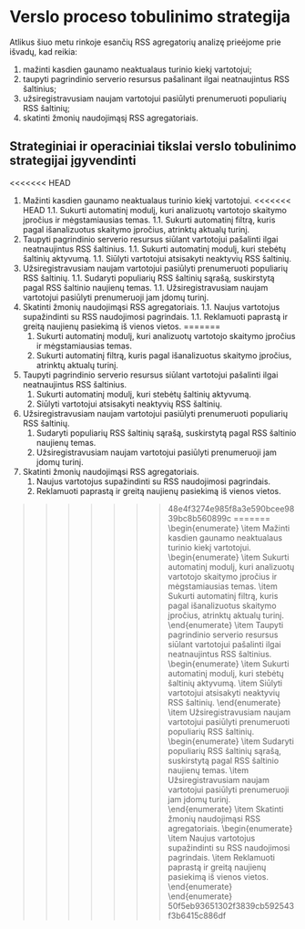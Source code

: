 ﻿# Verslo proceso tobulinimo strategija

Atlikus šiuo metu rinkoje esančių RSS agregatorių analizę prieėjome prie išvadų, kad reikia:

1. mažinti kasdien gaunamo neaktualaus turinio kiekį vartotojui;
1. taupyti pagrindinio serverio resursus pašalinant ilgai neatnaujintus RSS šaltinius;
1. užsiregistravusiam naujam vartotojui pasiūlyti prenumeruoti populiarių RSS šaltinių;
1. skatinti žmonių naudojimąsį RSS agregatoriais.

## Strateginiai ir operaciniai tikslai verslo tobulinimo strategijai įgyvendinti

<<<<<<< HEAD
1. Mažinti kasdien gaunamo neaktualaus turinio kiekį vartotojui.
<<<<<<< HEAD
1.1. Sukurti automatinį modulį, kuri analizuotų vartotojo skaitymo įpročius ir mėgstamiausias temas.
1.1. Sukurti automatinį filtrą, kuris pagal išanalizuotus skaitymo įpročius, atrinktų aktualų turinį. 
1. Taupyti pagrindinio serverio resursus siūlant vartotojui pašalinti ilgai neatnaujintus RSS šaltinius.
1.1. Sukurti automatinį modulį, kuri stebėtų šaltinių aktyvumą.
1.1. Siūlyti vartotojui atsisakyti neaktyvių RSS šaltinių.
1. Užsiregistravusiam naujam vartotojui pasiūlyti prenumeruoti populiarių RSS šaltinių.
1.1. Sudaryti populiarių RSS šaltinių sąrašą, suskirstytą pagal RSS šaltinio naujienų temas.
1.1. Užsiregistravusiam naujam vartotojui pasiūlyti prenumeruoji jam įdomų turinį.
1. Skatinti žmonių naudojimąsi RSS agregatoriais.
1.1. Naujus vartotojus supažindinti su RSS naudojimosi pagrindais.
1.1. Reklamuoti paprastą ir greitą naujienų pasiekimą iš vienos vietos.
=======
	1. Sukurti automatinį modulį, kuri analizuotų vartotojo skaitymo įpročius ir mėgstamiausias temas.
	1. Sukurti automatinį filtrą, kuris pagal išanalizuotus skaitymo įpročius, atrinktų aktualų turinį. 
1. Taupyti pagrindinio serverio resursus siūlant vartotojui pašalinti ilgai neatnaujintus RSS šaltinius.
	1. Sukurti automatinį modulį, kuri stebėtų šaltinių aktyvumą.
	1. Siūlyti vartotojui atsisakyti neaktyvių RSS šaltinių.
1. Užsiregistravusiam naujam vartotojui pasiūlyti prenumeruoti populiarių RSS šaltinių.
	1. Sudaryti populiarių RSS šaltinių sąrašą, suskirstytą pagal RSS šaltinio naujienų temas.
	1. Užsiregistravusiam naujam vartotojui pasiūlyti prenumeruoji jam įdomų turinį.
1. Skatinti žmonių naudojimąsi RSS agregatoriais.
	1. Naujus vartotojus supažindinti su RSS naudojimosi pagrindais.
	1. Reklamuoti paprastą ir greitą naujienų pasiekimą iš vienos vietos.
>>>>>>> 48e4f3274e985f8a3e590bcee9839bc8b560899c
=======
\begin{enumerate}
    \item Mažinti kasdien gaunamo neaktualaus turinio kiekį vartotojui.
        \begin{enumerate}
            \item Sukurti automatinį modulį, kuri analizuotų vartotojo skaitymo įpročius ir mėgstamiausias temas.
            \item Sukurti automatinį filtrą, kuris pagal išanalizuotus skaitymo įpročius, atrinktų aktualų turinį.
        \end{enumerate}
    \item Taupyti pagrindinio serverio resursus siūlant vartotojui pašalinti ilgai neatnaujintus RSS šaltinius.
        \begin{enumerate}
            \item Sukurti automatinį modulį, kuri stebėtų šaltinių aktyvumą.
            \item Siūlyti vartotojui atsisakyti neaktyvių RSS šaltinių.
        \end{enumerate}
    \item Užsiregistravusiam naujam vartotojui pasiūlyti prenumeruoti populiarių RSS šaltinių.
        \begin{enumerate}
            \item Sudaryti populiarių RSS šaltinių sąrašą, suskirstytą pagal RSS šaltinio naujienų temas.
            \item Užsiregistravusiam naujam vartotojui pasiūlyti prenumeruoji jam įdomų turinį.
        \end{enumerate}
    \item Skatinti žmonių naudojimąsi RSS agregatoriais.
        \begin{enumerate}
            \item Naujus vartotojus supažindinti su RSS naudojimosi pagrindais.
            \item Reklamuoti paprastą ir greitą naujienų pasiekimą iš vienos vietos.
        \end{enumerate}
\end{enumerate}
>>>>>>> 50f5eb93651302f3839cb592543f3b6415c886df
